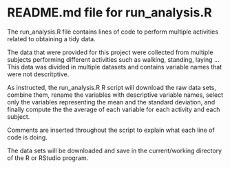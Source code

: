 # README.md file for run_analysis.R

The run_analysis.R file contains lines of code to perform multiple activities related to obtaining a tidy data.

The data that were provided for this project were collected from multiple subjects performing different activities such as walking, standing, laying ...
This data was divided in multiple datasets and contains variable names that were not descritptive.

As instructed, the run_analysis.R R script will download the raw data sets, combine them, rename the variables with descriptive variable names, select only the variables representing the mean and the standard deviation, and finally compute the the average of each variable for each activity and each subject.

Comments are inserted throughout the script to explain what each line of code is doing.

The data sets will be downloaded and save in the current/working directory of the R or RStudio program.
